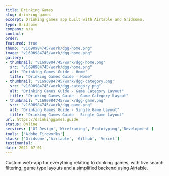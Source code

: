 ```yaml
---
title: Drinking Games
slug: drinking-games
excerpt: Drinking games app built with Airtable and Gridsome.
type: Gridsome
company: n/a
contact: 
order: 
featured: true
thumb: "v1690984745/work/dgg-home.png"
image: "v1690984745/work/dgg-home.png"
gallery:
- thumbnail: "v1690984745/work/dgg-home.png"
  src: "v1690984745/work/dgg-home.png"
  alt: "Drinking Games Guide - Home"
  title: "Drinking Games Guide - Home"
- thumbnail: "v1690984745/work/dgg-category.png"
  src: "v1690984745/work/dgg-category.png"
  alt: "Drinking Games Guide - Game Category Layout"
  title: "Drinking Games Guide - Game Category Layout"
- thumbnail: "v1690984745/work/dgg-game.png"
  src: "v1690984745/work/dgg-game.png"
  alt: "Drinking Games Guide - Single Game Layout"
  title: "Drinking Games Guide - Single Game Layout"
url: https://drinkinggames.guide
status: Online
services: ['UI Design','Wireframing','Prototyping','Development']
tools: ['Adobe Fireworks']
stack: ['Gridsome','Airtable', 'Github', 'Vercel']
testimonial: 
date: 2021-07-01
---
```

Custom web-app for everything relating to drinking games, with live search filtering, game type layouts and a simplified backend using Airtable.
